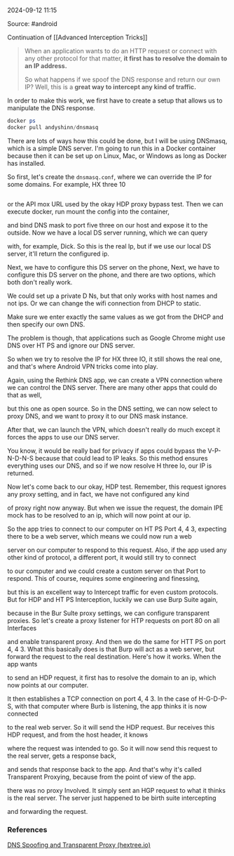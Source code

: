 
2024-09-12 11:15

Source: #android 

Continuation of [[Advanced Interception Tricks]]

> When an application wants to do an HTTP request or connect with any other protocol for that matter, **it first has to resolve the domain to an IP address.**
> 
> So what happens if we spoof the DNS response and return our own IP? Well, this is a **great way to intercept any kind of traffic.**

In order to make this work, we first have to create a setup that allows us to manipulate the DNS response.

```powershell
docker ps
docker pull andyshinn/dnsmasq
```

There are lots of ways how this could be done, but I will be using DNSmasq, which is a simple DNS server. I'm going to run this in a Docker container because then it can be set up on Linux, Mac, or Windows as long as Docker has installed.

So first, let's create the `dnsmasq.conf`, where we can override the IP for some domains. For example, HX three 10
```

```
or the API mox URL used by the okay HDP proxy bypass test. Then we can execute docker, run mount the config into the container,

and bind DNS mask to port five three on our host and expose it to the outside. Now we have a local DS server running, which we can query

with, for example, Dick. So this is the real lp, but if we use our local DS server, it'll return the configured ip.

Next, we have to configure this DS server on the phone,
Next, we have to configure this DS server on the phone, and there are two options, which both don't really work.

We could set up a private D Ns, but that only works with host names and not ips. Or we can change the wifi connection from DHCP to static.

Make sure we enter exactly the same values as we got from the DHCP and then specify our own DNS.

The problem is though, that applications such as Google Chrome might use DNS over HT PS and ignore our DNS server.

So when we try to resolve the IP for HX three IO, it still shows the real one, and that's where Android VPN tricks come into play.

Again, using the Rethink DNS app, we can create a VPN connection where we can control the DNS server. There are many other apps that could do that as well,

but this one as open source. So in the DNS setting, we can now select to proxy DNS, and we want to proxy it to our DNS mask instance.

After that, we can launch the VPN, which doesn't really do much except it forces the apps to use our DNS server.

You know, it would be really bad for privacy if apps could bypass the V-P-N-D-N-S because that could lead to IP leaks.
So this method ensures everything uses our DNS, and so if we now resolve H three lo, our IP is returned.

Now let's come back to our okay, HDP test. Remember, this request ignores any proxy setting, and in fact, we have not configured any kind

of proxy right now anyway. But when we issue the request, the domain IPE mock has to be resolved to an ip, which will now point at our ip.

So the app tries to connect to our computer on HT PS Port 4, 4 3, expecting there to be a web server, which means we could now run a web

server on our computer to respond to this request. Also, if the app used any other kind of protocol, a different port, it would still try to connect

to our computer and we could create a custom server on that Port to respond. This of course, requires some engineering and finessing,

but this is an excellent way to Intercept traffic for even custom protocols. But for HDP and HT PS Interception, luckily we can use Burp Suite again,

because in the Bur Sulte proxy settings, we can configure transparent proxies. So let's create a proxy listener for HTP requests on port 80 on all Interfaces

and enable transparent proxy. And then we do the same for HTT PS on port 4, 4 3. What this basically does is that Burp will act as a web server, but forward the request to the real destination. Here's how it works. When the app wants

to send an HDP request, it first has to resolve the domain to an ip, which now points at our computer.

It then establishes a TCP connection on port 4, 4 3. In the case of H-G-D-P-S, with that computer where Burb is listening, the app thinks it is now connected

to the real web server. So it will send the HDP request. Bur receives this HDP request, and from the host header, it knows

where the request was intended to go. So it will now send this request to the real server, gets a response back,

and sends that response back to the app. And that's why it's called Transparent Proxying, because from the point of view of the app.

there was no proxy Involved. It simply sent an HGP request to what it thinks is the real server. The server just happened to be birth suite intercepting

and forwarding the request.

### References
[DNS Spoofing and Transparent Proxy (hextree.io)](https://app.hextree.io/courses/network-interception/advanced-interception-tricks/dns-spoofing-and-transparent-proxy)